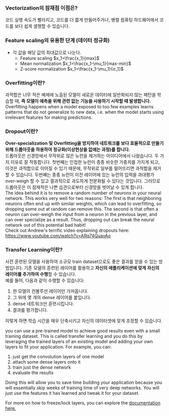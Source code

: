 ### Vectorization의 잠재점 이점은?
코드 실행 속도가 빨라지고, 코드를 더 짧게 만들어주거나, 병렬 컴퓨팅 하드웨어에서 코드를 보다 쉽게 샐행할 수 있습니다.

### Feature scaling의 유용한 단계 (데이터 정규화)
* 각 값을 해당 값의 최대값으로 나눈다.
  * Feature scaling $x_1=\frac{x_1}{max}$
  * Mean normalization $x_1=\frac{x_1-\mu_1}{max-min}$
  * Z-score normalization $x_1=\frac{x_1-\mu_1}{σ_1}$

### Overfitting이란?

과적합은 너무 적은 예제에 노출된 모델이 새로운 데이터에 일반화되지 않는 패턴을 학습할 때, **즉 모델이 예측을 위해 관련 없는 기능을 사용하기 시작할 때 발생합니다.**  
Overfitting happens when a model exposed to too few examples learns patterns that do not generalize to new data, i.e. when the model starts using irrelevant features for making predictions.

### Dropout이란?

**Over-specialization 및 Overfitting을 방지하여 네트워크를 보다 효율적으로 만들기 위해 드롭아웃을 하용하여 정규화(이상현상을 없애는 과정)를 합니다.**  
드롭아웃은 신경망에서 무작위로 많은 뉴런을 제거하는 아이디어에서 나왔습니다. 두 가지 이유로 잘 작동합니다. 첫번째는 인접한 뉴런이 종종 비슷한 가중치를 가지게 되고, 이것은 과적합으로 이어질 수 있기 때문에, 무작위로 일부를 떨어뜨리면 과적합을 제거할 수 있습니다. 두번째는 종종 뉴런이 이전 레이어에 있는 뉴런의 입력을 과대평가 over-weigh 할 수 있고 결과적으로 과도하게 전문화될 수 있다는 것입니다. 그러므로 드롭아웃은 이 잠재적은 나쁜 습관으로부터 신경망을 벗어날 수 있게 합니다.  
The idea behind it is to remove a random number of neurons in your neural network. This works very well for two reasons: The first is that neighboring neurons often end up with similar weights, which can lead to overfitting, so dropping some out at random can remove this. The second is that often a neuron can over-weigh the input from a neuron in the previous layer, and can over specialize as a result. Thus, dropping out can break the neural network out of this potential bad habit!  
Check out Andrew's terrific video explaining dropouts here: https://www.youtube.com/watch?v=ARq74QuavAo

### Transfer Learning이란?

사전 훈련된 모델을 사용하여 소규모 train dataset으로도 좋은 결과를 얻을 수 있는 방법입니다. 기존 모델의 훈련된 레이어를 활용하고 **자신의 애플리케이션에 맞게 자신의 레이어를 추가하여 수행**할 수 있습니다.  
예를 들어, 다음과 같이 수행할 수 있습니다:  
1. 한 모델의 컨볼루션 레이어만 가져옵니다.
2. 그 위에 몇 개의 dense 레이어를 붙입니다.
3. dense 네트워크만 훈련시킵니다.
4. 결과를 평가합니다.

이렇게 하면 학습 시간을 매우 단축시키고 자신의 데이터셋에 맞게 조정할 수 있습니다.  

you can use a pre-trained model to achieve good results even with a small training dataset. This is called transfer learning and you do this by leveraging the trained layers of an existing model and adding your own layers to fit your application. For example, you can:  
1. just get the convolution layers of one model
2. attach some dense layers onto it
3. train just the dense network
4. evaluate the results  

Doing this will allow you to save time building your application because you will essentially skip weeks of training time of very deep networks. You will just use the features it has learned and tweak it for your dataset. 

For more on how to freeze/lock layers, you can explore the [documentation here.](https://www.tensorflow.org/tutorials/images/transfer_learning?hl=ko)
